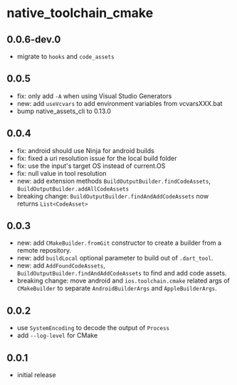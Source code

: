 # native_toolchain_cmake

## 0.0.6-dev.0

- migrate to `hooks` and `code_assets`

## 0.0.5

- fix: only add `-A` when using Visual Studio Generators
- new: add `useVcvars` to add environment variables from vcvarsXXX.bat
- bump native_assets_cli to 0.13.0

## 0.0.4

- fix: android should use Ninja for android builds
- fix: fixed a uri resolution issue for the local build folder
- fix: use the input's target OS instead of current.OS
- fix: null value in tool resolution
- new: add extension methods `BuildOutputBuilder.findCodeAssets`, `BuildOutputBuilder.addAllCodeAssets`
- breaking change: `BuildOutputBuilder.findAndAddCodeAssets` now returns `List<CodeAsset>`

## 0.0.3

- new: add `CMakeBuilder.fromGit` constructor to create a builder from a remote repository.
- new: add `buildLocal` optional parameter to build out of `.dart_tool`.
- new: add `AddFoundCodeAssets`, `BuildOutputBuilder.findAndAddCodeAssets` to find and add code assets.
- breaking change: move android and `ios.toolchain.cmake` related args of `CMakeBuilder` to separate `AndroidBuilderArgs` and `AppleBuilderArgs`.

## 0.0.2

- use `SystemEncoding` to decode the output of `Process`
- add `--log-level` for CMake

## 0.0.1

- initial release
